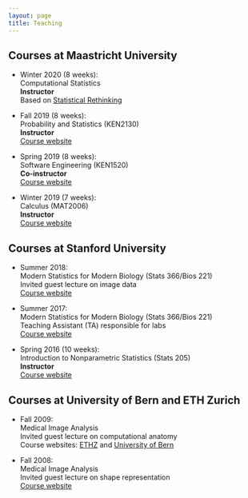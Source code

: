 ```yaml
---
layout: page
title: Teaching
---
```


## Courses at Maastricht University

* Winter 2020 (8 weeks): <br>
Computational Statistics <br>
**Instructor** <br>
Based on [Statistical Rethinking](https://xcelab.net/rm/statistical-rethinking/)

* Fall 2019 (8 weeks): <br>
Probability and Statistics (KEN2130) <br>
**Instructor** <br>
[Course website](https://www.maastrichtuniversity.nl/education/bachelor/bachelor-data-science-and-knowledge-engineering/courses-curriculum)

* Spring 2019 (8 weeks): <br>
Software Engineering (KEN1520) <br>
**Co-instructor** <br>
[Course website](https://www.maastrichtuniversity.nl/education/bachelor/bachelor-data-science-and-knowledge-engineering/courses-curriculum)

* Winter 2019 (7 weeks): <br>
Calculus (MAT2006) <br>
**Instructor** <br>
[Course website](https://www.maastrichtuniversity.nl/meta/350269/calculus)

## Courses at Stanford University

* Summer 2018: <br>
Modern Statistics for Modern Biology (Stats 366/Bios 221) <br>
Invited guest lecture on image data <br>
[Course website](http://web.stanford.edu/class/bios221/index.html)

* Summer 2017: <br>
Modern Statistics for Modern Biology (Stats 366/Bios 221) <br>
Teaching Assistant (TA) responsible for labs <br>
[Course website](http://web.stanford.edu/class/bios221/index.html)

* Spring 2016 (10 weeks): <br>
Introduction to Nonparametric Statistics (Stats 205) <br>
**Instructor** <br>
[Course website](http://christofseiler.github.io/stats205/)

## Courses at University of Bern and ETH Zurich

* Fall 2009: <br>
Medical Image Analysis <br>
Invited guest lecture on computational anatomy <br>
Course websites: [ETHZ](http://www.vvz.ethz.ch/lerneinheitPre.do?semkez=2018S&lerneinheitId=122115&lang=en) and [University of Bern](http://www.bme.master.unibe.ch/studies/curriculum/list_of_courses/medical_image_analysis/)

* Fall 2008: <br>
Medical Image Analysis <br>
Invited guest lecture on shape representation <br>
[Course website](http://www.vvz.ethz.ch/lerneinheitPre.do?semkez=2018S&lerneinheitId=122115&lang=en)
